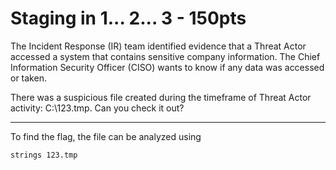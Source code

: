 # Staging in 1... 2... 3 - 150pts
The Incident Response (IR) team identified evidence that a Threat Actor accessed a system that contains sensitive company information. The Chief Information Security Officer (CISO) wants to know if any data was accessed or taken.

There was a suspicious file created during the timeframe of Threat Actor activity: C:\123.tmp. Can you check it out?
<hr>

To find the flag, the file can be analyzed using
```shell
strings 123.tmp
```
